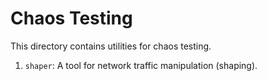 # Chaos Testing

This directory contains utilities for chaos testing.

1. `shaper`: A tool for network traffic manipulation (shaping).
